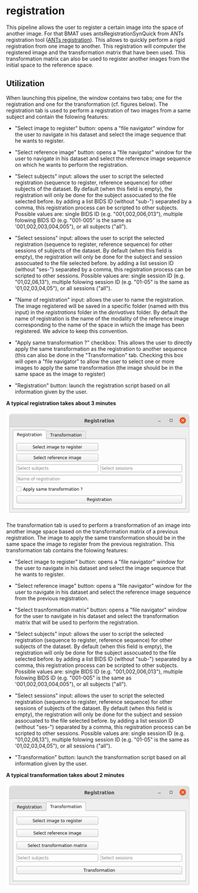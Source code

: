# registration

This pipeline allows the user to register a certain image into the space of another image. For that BMAT uses antsRegistrationSynQuick from ANTs registration tool ([ANTs registration](http://stnava.github.io/ANTs/)). This allows to quickly perform a rigid registration from one image to another. This registration will computer the registered image and the transformation matrix that have been used. This transformation matrix can also be used to register another images from the initial space to the reference space.

## Utilization

When launching this pipeline, the window contains two tabs; one for the registration and one for the transformation (cf. figures below). The registration tab is used to perform a registration of two images from a same subject and contain the folowing features:

* "Select image to register" button: opens a "file navigator" window for the user to navigate in his dataset and select the image sequence that he wants to register. 

* "Select reference image" button: opens a "file navigator" window for the user to navigate in his dataset and select the reference image sequence on which he wants to perform the registration. 

* "Select subjects" input: allows the user to script the selected registration (sequence to register, reference sequence) for other subjects of the dataset. By default (when this field is empty), the registration will only be done for the subject assocuated to the file selected before. by adding a list BIDS ID (without "sub-") separated by a comma, this registration process can be scripted to other subjects. Possible values are: single BIDS ID (e.g. "001,002,006,013"), multiple folowing BIDS ID (e.g. "001-005" is the same as '001,002,003,004,005"), or all subjects ("all").

* "Select sessions" input: allows the user to script the selected registration (sequence to register, reference sequence) for other sessions of subjects of the dataset. By default (when this field is empty), the registration will only be done for the subject and session assocuated to the file selected before. by adding a list session ID (without "ses-") separated by a comma, this registration process can be scripted to other sessions. Possible values are: single session ID (e.g. "01,02,06,13"), multiple folowing session ID (e.g. "01-05" is the same as '01,02,03,04,05"), or all sessions ("all").

* "Name of registration" input: allows the user to name the registration. The image registered will be saved in a specific folder (named with this input) in the *registrations* folder in the *derivatives* folder. By default the name of registration is the name of the modality of the reference image corresponding to the name of the space in which the image has been registered. We advice to keep this convention. 

* "Apply same transformation ?" checkbox: This allows the user to directly apply the same transformation as the registration to another sequence (this can also be done in the "Transformation" tab. Checking this box will open a "file navigator" to allow the user to select one or more images to apply the same transformation (the image should be in the same space as the image to register)

* "Registration" button: launch the registration script based on all information given by the user.

**A typical registration takes about 3 minutes**

![Registration Tab](/Readme_pictures/registration.png)

The transformation tab is used to perform a transformation of an image into another image space based on the transformation matrix of a previous registration. The image to apply the same transformation should be in the same space the image to register from the previous registration. This transformation tab contains the folowing features:

* "Select image to register" button: opens a "file navigator" window for the user to navigate in his dataset and select the image sequence that he wants to register. 

* "Select reference image" button: opens a "file navigator" window for the user to navigate in his dataset and select the reference image sequence from the previous registration. 

* "Select trasnformation matrix" button: opens a "file navigator" window for the user to navigate in his dataset and select the transformation matrix that will be used to perform the registration. 

* "Select subjects" input: allows the user to script the selected registration (sequence to register, reference sequence) for other subjects of the dataset. By default (when this field is empty), the registration will only be done for the subject assocuated to the file selected before. by adding a list BIDS ID (without "sub-") separated by a comma, this registration process can be scripted to other subjects. Possible values are: single BIDS ID (e.g. "001,002,006,013"), multiple folowing BIDS ID (e.g. "001-005" is the same as '001,002,003,004,005"), or all subjects ("all").

* "Select sessions" input: allows the user to script the selected registration (sequence to register, reference sequence) for other sessions of subjects of the dataset. By default (when this field is empty), the registration will only be done for the subject and session assocuated to the file selected before. by adding a list session ID (without "ses-") separated by a comma, this registration process can be scripted to other sessions. Possible values are: single session ID (e.g. "01,02,06,13"), multiple folowing session ID (e.g. "01-05" is the same as '01,02,03,04,05"), or all sessions ("all").

* "Transformation" button: launch the transformation script based on all information given by the user.

**A typical transformation takes about 2 minutes**

![Transformation Tab](/Readme_pictures/transformation.png)
